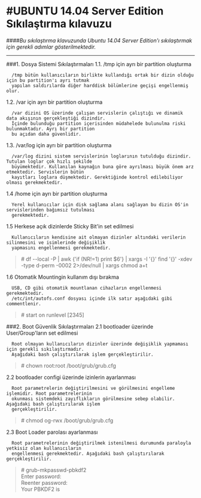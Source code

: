 #UBUNTU 14.04 Server Edition Sıkılaştırma kılavuzu
===================================================
####*Bu sıkılaştırma klavuzunda Ubuntu 14.04 Server Edition'ı sıkılaştırmak için gerekli adımlar gösterilmektedir.*
___________________________________________________________________________________________________________________

###1. Dosya Sistemi Sıkılaştırmaları
   1.1. /tmp için ayrı bir partition oluşturma
   
      /tmp bütün kullanıcıların birlikte kullandığı ortak bir dizin olduğu için bu partition'ı ayrı tutmak
      yapılan saldırılarda diğer harddisk bölümlerine geçişi engellenmiş olur.
   1.2. /var için ayrı bir partition oluşturma
   
      /var dizini OS üzerinde çalışan servislerin çalıştığı ve dinamik data akışının gerçekleştiği dizindir.
      İçinde bulunduğu partition içerisinden müdahelede bulunulma riski bulunmaktadır. Ayrı bir partition 
      bu açıdan daha güvenlidir.

   1.3. /var/log için ayrı bir partition oluşturma
   
      /var/log dizini sistem servislerinin loglarının tutulduğu dizindir. Tutulan loglar çok hızlı şekilde
      büyümektedir. Kullanılan kaynağın buna göre ayrılması büyük önem arz etmektedir. Servislerin bütün
      kayıtları loglara düşmektedir. Gerektiğinde kontrol edilebiliyor olması gerekmektedir.

   1.4 /home için ayrı bir partition oluşturma
   
      Yerel kullanıcılar için disk sağlama alanı sağlayan bu dizin OS'in servislerinden bağımsız tutulması
      gerekmektedir.
   
   1.5 Herkese açık dizinlerde Sticky Bit'in set edilmesi
   
      Kullanıcıların kendisine ait olmayan dizinler altındaki verilerin silinmesini ve isimlerinde değişiklik
      yapmasını engellenmesi gerekmektedir.
      
> \# df --local -P | awk {'if (NR!=1) print $6'} | xargs -I '{}' find '{}' -xdev -type d-perm -0002 2>/dev/null | xargs chmod a+t

   1.6 Otomatik Mountingin kullanım dışı bırakma
   
      USB, CD gibi otomatik mountlanan cihazların engellenmesi gerekmektedir.
      /etc/int/autofs.conf dosyası içinde ilk satır aşağıdaki gibi commentlenir.
   
> \# start on runlevel [2345]

###2. Boot Güvenlik Sıkılaştırmaları
   2.1 bootloader üzerinde User/Group'ların set edilmesi
   
      Root olmayan kullanıcıların dizinler üzerinde değişiklik yapmaması için gerekli sıkılaştırmadır.
      Aşağıdaki bash çalıştırılarak işlem gerçekleştirilir.

> \# chown root:root /boot/grub/grub.cfg
   
   2.2 bootloader configi üzerinde izinlerin ayarlanması
   
      Root parametrelerin değiştirilmesini ve görülmesini engelleme işlemidir. Root parametrelerinin
      okunması sistemdeki zayıflıkların görülmesine sebep olabilir. Aşağıdaki bash çalıştırılarak işlem
      gerçekleştirilir.

> \# chmod og-rwx /boot/grub/grub.cfg

   2.3 Boot Loader parolası ayarlanması
   
      Root parametrelerinin değiştirilmek istenilmesi durumunda paraloyla yetkisiz olan kullanıcıların
      engellenmesi gerekmektedir. Aşağıdaki bash çalıştırılarak gerçekleştirilir.

>  \# grub-mkpasswd-pbkdf2   
>     Enter password: <password>   
>     Reenter password: <password>    
>     Your PBKDF2 is <encrypted-password>   
